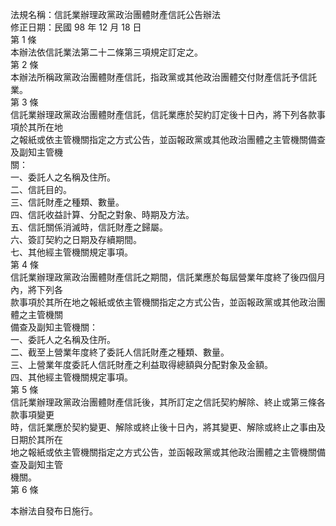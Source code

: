 法規名稱：信託業辦理政黨政治團體財產信託公告辦法  
修正日期：民國 98 年 12 月 18 日  
第 1 條  
本辦法依信託業法第二十二條第三項規定訂定之。  
第 2 條  
本辦法所稱政黨政治團體財產信託，指政黨或其他政治團體交付財產信託予信託業。  
第 3 條  
信託業辦理政黨政治團體財產信託，信託業應於契約訂定後十日內，將下列各款事項於其所在地  
之報紙或依主管機關指定之方式公告，並函報政黨或其他政治團體之主管機關備查及副知主管機  
關：  
一、委託人之名稱及住所。  
二、信託目的。  
三、信託財產之種類、數量。  
四、信託收益計算、分配之對象、時期及方法。  
五、信託關係消滅時，信託財產之歸屬。  
六、簽訂契約之日期及存續期間。  
七、其他經主管機關規定事項。  
第 4 條  
信託業辦理政黨政治團體財產信託之期間，信託業應於每屆營業年度終了後四個月內，將下列各  
款事項於其所在地之報紙或依主管機關指定之方式公告，並函報政黨或其他政治團體之主管機關  
備查及副知主管機關：  
一、委託人之名稱及住所。  
二、截至上營業年度終了委託人信託財產之種類、數量。  
三、上營業年度委託人信託財產之利益取得總額與分配對象及金額。  
四、其他經主管機關規定事項。  
第 5 條  
信託業辦理政黨政治團體財產信託後，其所訂定之信託契約解除、終止或第三條各款事項變更  
時，信託業應於契約變更、解除或終止後十日內，將其變更、解除或終止之事由及日期於其所在  
地之報紙或依主管機關指定之方式公告，並函報政黨或其他政治團體之主管機關備查及副知主管  
機關。  
第 6 條  


本辦法自發布日施行。  


